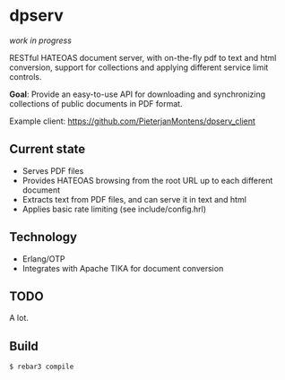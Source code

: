 dpserv
======
*work in progress*

RESTful HATEOAS document server, with on-the-fly pdf to text and html conversion, support for collections and applying different service limit controls.

**Goal**: Provide an easy-to-use API for downloading and synchronizing collections of public documents in PDF format.

Example client:
https://github.com/PieterjanMontens/dpserv_client

Current state
-------------

 * Serves PDF files
 * Provides HATEOAS browsing from the root URL up to each different document
 * Extracts text from PDF files, and can serve it in text and html
 * Applies basic rate limiting (see include/config.hrl)

 
Technology
----------
 
 * Erlang/OTP
 * Integrates with Apache TIKA for document conversion

TODO
----
A lot.


Build
-----

    $ rebar3 compile

